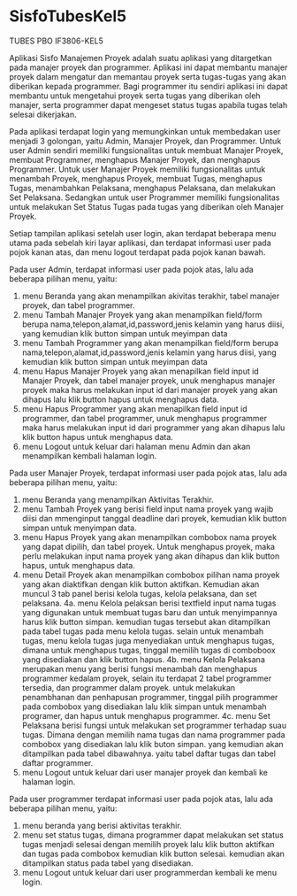 # SisfoTubesKel5
TUBES PBO IF3806-KEL5

Aplikasi Sisfo Manajemen Proyek adalah suatu aplikasi yang ditargetkan pada manajer proyek dan programmer. Aplikasi ini dapat membantu manajer proyek dalam mengatur dan memantau proyek serta tugas-tugas yang akan diberikan kepada programmer. Bagi programmer itu sendiri aplikasi ini dapat membantu untuk mengetahui proyek serta tugas yang diberikan oleh manajer, serta programmer dapat mengeset status tugas apabila tugas telah selesai dikerjakan. 

Pada aplikasi terdapat login yang memungkinkan untuk membedakan user menjadi 3 golongan, yaitu Admin, Manajer Proyek, dan Programmer. Untuk user Admin sendiri memiliki fungsionalitas untuk membuat Manajer Proyek, membuat Programmer, menghapus Manajer Proyek, dan menghapus Programmer. Untuk user Manajer Proyek memiliki fungsionalitas untuk menambah Proyek, menghapus Proyek, membuat Tugas, menghapus Tugas, menambahkan Pelaksana, menghapus Pelaksana, dan melakukan Set Pelaksana. Sedangkan untuk user Programmer memiliki fungsionalitas untuk melakukan Set Status Tugas pada tugas yang diberikan oleh Manajer Proyek.

Setiap tampilan aplikasi setelah user login, akan terdapat beberapa menu utama pada sebelah kiri layar aplikasi, dan terdapat informasi user pada pojok kanan atas, dan menu logout terdapat pada pojok kanan bawah.

Pada user Admin, terdapat informasi user pada pojok atas, lalu ada beberapa pilihan menu, yaitu:
1. menu Beranda yang akan menampilkan akivitas terakhir, tabel manajer proyek, dan tabel programmer. 
2. menu Tambah Manajer Proyek yang akan menampilkan field/form berupa nama,telepon,alamat,id,password,jenis kelamin yang harus diisi, yang kemudian klik button simpan untuk meyimpan data
3. menu Tambah Programmer yang akan menampilkan field/form berupa nama,telepon,alamat,id,password,jenis kelamin yang harus diisi, yang kemudian klik button simpan untuk meyimpan data
4. menu Hapus Manajer Proyek yang akan menapilkan field input id Manajer Proyek, dan tabel manajer proyek, unuk menghapus manajer proyek maka harus melakukan input id dari manajer proyek yang akan dihapus lalu klik button hapus untuk menghapus data.
5. menu Hapus Programmer yang akan menapilkan field input id programmer, dan tabel programmer, unuk menghapus programmer maka harus melakukan input id dari programmer yang akan dihapus lalu klik button hapus untuk menghapus data.
6. menu Logout untuk keluar dari halaman menu Admin dan akan menampilkan kembali halaman login.

Pada user Manajer Proyek, terdapat informasi user pada pojok atas, lalu ada beberapa pilihan menu, yaitu:
1. menu Beranda yang menampilkan Aktivitas Terakhir.
2. menu Tambah Proyek yang berisi field input nama proyek yang wajib diisi dan mmenginput tanggal deadline dari proyek, kemudian klik button simpan untuk menyimpan data.
3. menu Hapus Proyek yang akan menampilkan combobox nama proyek yang dapat dipilih, dan tabel proyek. Untuk menghapus proyek, maka perlu melakukan input nama proyek yang akan dihapus dan klik button hapus, untuk menghapus data.
4. menu Detail Proyek akan menampilkan combobox pilihan nama proyek yang akan diaktifkan dengan klik button aktifkan. Kemudian akan muncul 3 tab panel berisi kelola tugas, kelola pelaksana, dan set pelaksana.
4a. menu Kelola pelaksan berisi textfield input nama tugas yang digunakan untuk membuat tugas baru dan untuk menyimpannya harus klik button simpan. kemudian tugas tersebut akan ditampilkan pada tabel tugas pada menu kelola tugas. selain untuk menambah tugas, menu kelola tugas juga menyediakan untuk menghapus tugas, dimana untuk menghapus tugas, tinggal memilih tugas di comboboox yang disediakan dan klik button hapus.
4b. menu Kelola Pelaksana merupakan menu yang berisi fungsi menambah dan menghapus  programmer kedalam proyek, selain itu terdapat 2 tabel programmer tersedia, dan programmer dalam proyek. untuk melakukan penambhanan dan penhapusan programmer, tinggal pilih programmer pada combobox yang disediakan lalu klik simpan untuk menambah programer, dan hapus untuk menghapus programmer.
4c. menu Set Pelaksana berisi fungsi untuk melakukan set programmer terhadap suau tugas. Dimana dengan memilih nama tugas dan nama programmer pada combobox yang disediakan lalu klik buton simpan. yang kemudian akan ditampilkan pada tabel dibawahnya. yaitu tabel daftar tugas dan tabel daftar programmer.
5. menu Logout untuk keluar dari user manajer proyek dan kembali ke halaman login.

Pada user programmer terdapat informasi user pada pojok atas, lalu ada beberapa pilihan menu, yaitu:
1. menu beranda yang berisi aktivitas terakhir.
2. menu set status tugas, dimana programmer dapat melakukan set status tugas menjadi selesai dengan memilih proyek  lalu klik button aktifkan dan tugas pada combobox kemudian klik button selesai. kemudian akan ditampilkan status pada tabel yang disediakan.
3. menu Logout untuk keluar dari user programmerdan kembali ke menu login.

